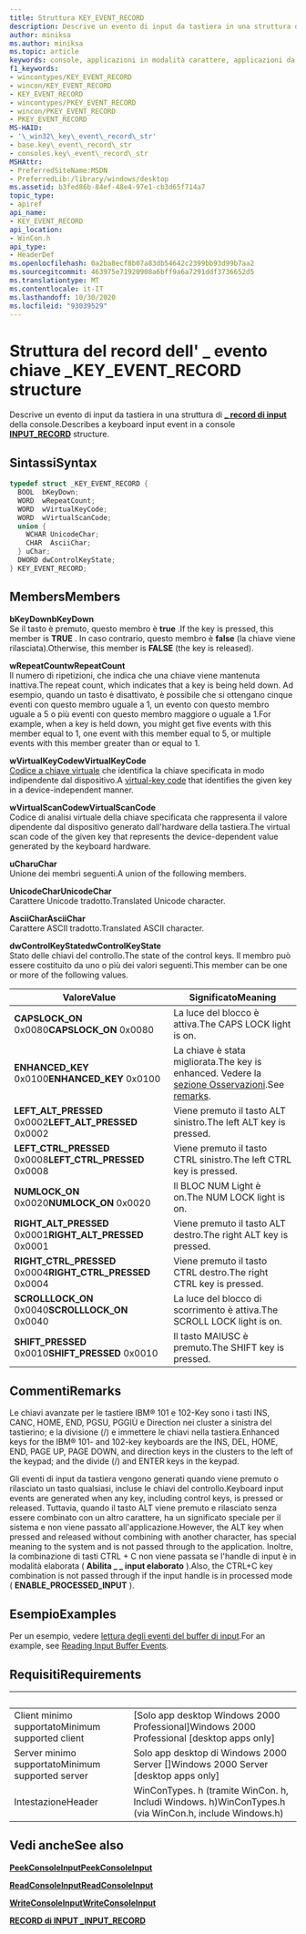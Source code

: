 ```yaml
---
title: Struttura KEY_EVENT_RECORD
description: Descrive un evento di input da tastiera in una struttura di record di INPUT della console \_ .
author: miniksa
ms.author: miniksa
ms.topic: article
keywords: console, applicazioni in modalità carattere, applicazioni da riga di comando, applicazioni di terminale, api della console
f1_keywords:
- wincontypes/KEY_EVENT_RECORD
- wincon/KEY_EVENT_RECORD
- KEY_EVENT_RECORD
- wincontypes/PKEY_EVENT_RECORD
- wincon/PKEY_EVENT_RECORD
- PKEY_EVENT_RECORD
MS-HAID:
- '\_win32\_key\_event\_record\_str'
- base.key\_event\_record\_str
- consoles.key\_event\_record\_str
MSHAttr:
- PreferredSiteName:MSDN
- PreferredLib:/library/windows/desktop
ms.assetid: b3fed86b-84ef-48e4-97e1-cb3d65f714a7
topic_type:
- apiref
api_name:
- KEY_EVENT_RECORD
api_location:
- WinCon.h
api_type:
- HeaderDef
ms.openlocfilehash: 0a2ba8ecf8b07a83db54642c2399bb93d99b7aa2
ms.sourcegitcommit: 463975e71920908a6bff9a6a7291ddf3736652d5
ms.translationtype: MT
ms.contentlocale: it-IT
ms.lasthandoff: 10/30/2020
ms.locfileid: "93039529"
---
```

# <a name="key_event_record-structure"></a><span data-ttu-id="e1c99-104">Struttura del record dell' \_ evento chiave \_</span><span class="sxs-lookup"><span data-stu-id="e1c99-104">KEY\_EVENT\_RECORD structure</span></span>

<span data-ttu-id="e1c99-105">Descrive un evento di input da tastiera in una struttura di [**\_ record di input**](input-record-str.md) della console.</span><span class="sxs-lookup"><span data-stu-id="e1c99-105">Describes a keyboard input event in a console [**INPUT\_RECORD**](input-record-str.md) structure.</span></span>

## <a name="syntax"></a><span data-ttu-id="e1c99-106">Sintassi</span><span class="sxs-lookup"><span data-stu-id="e1c99-106">Syntax</span></span>

```C
typedef struct _KEY_EVENT_RECORD {
  BOOL  bKeyDown;
  WORD  wRepeatCount;
  WORD  wVirtualKeyCode;
  WORD  wVirtualScanCode;
  union {
    WCHAR UnicodeChar;
    CHAR  AsciiChar;
  } uChar;
  DWORD dwControlKeyState;
} KEY_EVENT_RECORD;
```

## <a name="members"></a><span data-ttu-id="e1c99-107">Members</span><span class="sxs-lookup"><span data-stu-id="e1c99-107">Members</span></span>

<span data-ttu-id="e1c99-108">**bKeyDown**</span><span class="sxs-lookup"><span data-stu-id="e1c99-108">**bKeyDown**</span></span>  
<span data-ttu-id="e1c99-109">Se il tasto è premuto, questo membro è **true** .</span><span class="sxs-lookup"><span data-stu-id="e1c99-109">If the key is pressed, this member is **TRUE** .</span></span> <span data-ttu-id="e1c99-110">In caso contrario, questo membro è **false** (la chiave viene rilasciata).</span><span class="sxs-lookup"><span data-stu-id="e1c99-110">Otherwise, this member is **FALSE** (the key is released).</span></span>

<span data-ttu-id="e1c99-111">**wRepeatCount**</span><span class="sxs-lookup"><span data-stu-id="e1c99-111">**wRepeatCount**</span></span>  
<span data-ttu-id="e1c99-112">Il numero di ripetizioni, che indica che una chiave viene mantenuta inattiva.</span><span class="sxs-lookup"><span data-stu-id="e1c99-112">The repeat count, which indicates that a key is being held down.</span></span> <span data-ttu-id="e1c99-113">Ad esempio, quando un tasto è disattivato, è possibile che si ottengano cinque eventi con questo membro uguale a 1, un evento con questo membro uguale a 5 o più eventi con questo membro maggiore o uguale a 1.</span><span class="sxs-lookup"><span data-stu-id="e1c99-113">For example, when a key is held down, you might get five events with this member equal to 1, one event with this member equal to 5, or multiple events with this member greater than or equal to 1.</span></span>

<span data-ttu-id="e1c99-114">**wVirtualKeyCode**</span><span class="sxs-lookup"><span data-stu-id="e1c99-114">**wVirtualKeyCode**</span></span>  
<span data-ttu-id="e1c99-115">[Codice a chiave virtuale](https://msdn.microsoft.com/library/windows/desktop/dd375731(v=vs.85).aspx) che identifica la chiave specificata in modo indipendente dal dispositivo.</span><span class="sxs-lookup"><span data-stu-id="e1c99-115">A [virtual-key code](https://msdn.microsoft.com/library/windows/desktop/dd375731(v=vs.85).aspx) that identifies the given key in a device-independent manner.</span></span>

<span data-ttu-id="e1c99-116">**wVirtualScanCode**</span><span class="sxs-lookup"><span data-stu-id="e1c99-116">**wVirtualScanCode**</span></span>  
<span data-ttu-id="e1c99-117">Codice di analisi virtuale della chiave specificata che rappresenta il valore dipendente dal dispositivo generato dall'hardware della tastiera.</span><span class="sxs-lookup"><span data-stu-id="e1c99-117">The virtual scan code of the given key that represents the device-dependent value generated by the keyboard hardware.</span></span>

<span data-ttu-id="e1c99-118">**uChar**</span><span class="sxs-lookup"><span data-stu-id="e1c99-118">**uChar**</span></span>  
<span data-ttu-id="e1c99-119">Unione dei membri seguenti.</span><span class="sxs-lookup"><span data-stu-id="e1c99-119">A union of the following members.</span></span>

<span data-ttu-id="e1c99-120">**UnicodeChar**</span><span class="sxs-lookup"><span data-stu-id="e1c99-120">**UnicodeChar**</span></span>  
<span data-ttu-id="e1c99-121">Carattere Unicode tradotto.</span><span class="sxs-lookup"><span data-stu-id="e1c99-121">Translated Unicode character.</span></span>

<span data-ttu-id="e1c99-122">**AsciiChar**</span><span class="sxs-lookup"><span data-stu-id="e1c99-122">**AsciiChar**</span></span>  
<span data-ttu-id="e1c99-123">Carattere ASCII tradotto.</span><span class="sxs-lookup"><span data-stu-id="e1c99-123">Translated ASCII character.</span></span>

<span data-ttu-id="e1c99-124">**dwControlKeyState**</span><span class="sxs-lookup"><span data-stu-id="e1c99-124">**dwControlKeyState**</span></span>  
<span data-ttu-id="e1c99-125">Stato delle chiavi del controllo.</span><span class="sxs-lookup"><span data-stu-id="e1c99-125">The state of the control keys.</span></span> <span data-ttu-id="e1c99-126">Il membro può essere costituito da uno o più dei valori seguenti.</span><span class="sxs-lookup"><span data-stu-id="e1c99-126">This member can be one or more of the following values.</span></span>

| <span data-ttu-id="e1c99-127">Valore</span><span class="sxs-lookup"><span data-stu-id="e1c99-127">Value</span></span> | <span data-ttu-id="e1c99-128">Significato</span><span class="sxs-lookup"><span data-stu-id="e1c99-128">Meaning</span></span> |
|-|-|
| <span data-ttu-id="e1c99-129">**CAPSLOCK_ON** 0x0080</span><span class="sxs-lookup"><span data-stu-id="e1c99-129">**CAPSLOCK_ON** 0x0080</span></span> | <span data-ttu-id="e1c99-130">La luce del blocco è attiva.</span><span class="sxs-lookup"><span data-stu-id="e1c99-130">The CAPS LOCK light is on.</span></span> |
| <span data-ttu-id="e1c99-131">**ENHANCED_KEY** 0x0100</span><span class="sxs-lookup"><span data-stu-id="e1c99-131">**ENHANCED_KEY** 0x0100</span></span> | <span data-ttu-id="e1c99-132">La chiave è stata migliorata.</span><span class="sxs-lookup"><span data-stu-id="e1c99-132">The key is enhanced.</span></span> <span data-ttu-id="e1c99-133">Vedere la [sezione Osservazioni](key-event-record-str.md#remarks).</span><span class="sxs-lookup"><span data-stu-id="e1c99-133">See [remarks](key-event-record-str.md#remarks).</span></span> |
| <span data-ttu-id="e1c99-134">**LEFT_ALT_PRESSED** 0x0002</span><span class="sxs-lookup"><span data-stu-id="e1c99-134">**LEFT_ALT_PRESSED** 0x0002</span></span> | <span data-ttu-id="e1c99-135">Viene premuto il tasto ALT sinistro.</span><span class="sxs-lookup"><span data-stu-id="e1c99-135">The left ALT key is pressed.</span></span> |
| <span data-ttu-id="e1c99-136">**LEFT_CTRL_PRESSED** 0x0008</span><span class="sxs-lookup"><span data-stu-id="e1c99-136">**LEFT_CTRL_PRESSED** 0x0008</span></span> | <span data-ttu-id="e1c99-137">Viene premuto il tasto CTRL sinistro.</span><span class="sxs-lookup"><span data-stu-id="e1c99-137">The left CTRL key is pressed.</span></span> |
| <span data-ttu-id="e1c99-138">**NUMLOCK_ON** 0x0020</span><span class="sxs-lookup"><span data-stu-id="e1c99-138">**NUMLOCK_ON** 0x0020</span></span> | <span data-ttu-id="e1c99-139">Il BLOC NUM Light è on.</span><span class="sxs-lookup"><span data-stu-id="e1c99-139">The NUM LOCK light is on.</span></span> |
| <span data-ttu-id="e1c99-140">**RIGHT_ALT_PRESSED** 0x0001</span><span class="sxs-lookup"><span data-stu-id="e1c99-140">**RIGHT_ALT_PRESSED** 0x0001</span></span> | <span data-ttu-id="e1c99-141">Viene premuto il tasto ALT destro.</span><span class="sxs-lookup"><span data-stu-id="e1c99-141">The right ALT key is pressed.</span></span> |
| <span data-ttu-id="e1c99-142">**RIGHT_CTRL_PRESSED** 0x0004</span><span class="sxs-lookup"><span data-stu-id="e1c99-142">**RIGHT_CTRL_PRESSED** 0x0004</span></span> | <span data-ttu-id="e1c99-143">Viene premuto il tasto CTRL destro.</span><span class="sxs-lookup"><span data-stu-id="e1c99-143">The right CTRL key is pressed.</span></span> |
| <span data-ttu-id="e1c99-144">**SCROLLLOCK_ON** 0x0040</span><span class="sxs-lookup"><span data-stu-id="e1c99-144">**SCROLLLOCK_ON** 0x0040</span></span> | <span data-ttu-id="e1c99-145">La luce del blocco di scorrimento è attiva.</span><span class="sxs-lookup"><span data-stu-id="e1c99-145">The SCROLL LOCK light is on.</span></span> |
| <span data-ttu-id="e1c99-146">**SHIFT_PRESSED** 0x0010</span><span class="sxs-lookup"><span data-stu-id="e1c99-146">**SHIFT_PRESSED** 0x0010</span></span> | <span data-ttu-id="e1c99-147">Il tasto MAIUSC è premuto.</span><span class="sxs-lookup"><span data-stu-id="e1c99-147">The SHIFT key is pressed.</span></span> |

## <a name="remarks"></a><span data-ttu-id="e1c99-148">Commenti</span><span class="sxs-lookup"><span data-stu-id="e1c99-148">Remarks</span></span>

<span data-ttu-id="e1c99-149">Le chiavi avanzate per le tastiere IBM® 101 e 102-Key sono i tasti INS, CANC, HOME, END, PGSU, PGGIÙ e Direction nei cluster a sinistra del tastierino; e la divisione (/) e immettere le chiavi nella tastiera.</span><span class="sxs-lookup"><span data-stu-id="e1c99-149">Enhanced keys for the IBM® 101- and 102-key keyboards are the INS, DEL, HOME, END, PAGE UP, PAGE DOWN, and direction keys in the clusters to the left of the keypad; and the divide (/) and ENTER keys in the keypad.</span></span>

<span data-ttu-id="e1c99-150">Gli eventi di input da tastiera vengono generati quando viene premuto o rilasciato un tasto qualsiasi, incluse le chiavi del controllo.</span><span class="sxs-lookup"><span data-stu-id="e1c99-150">Keyboard input events are generated when any key, including control keys, is pressed or released.</span></span> <span data-ttu-id="e1c99-151">Tuttavia, quando il tasto ALT viene premuto e rilasciato senza essere combinato con un altro carattere, ha un significato speciale per il sistema e non viene passato all'applicazione.</span><span class="sxs-lookup"><span data-stu-id="e1c99-151">However, the ALT key when pressed and released without combining with another character, has special meaning to the system and is not passed through to the application.</span></span> <span data-ttu-id="e1c99-152">Inoltre, la combinazione di tasti CTRL + C non viene passata se l'handle di input è in modalità elaborata ( **Abilita \_ \_ input elaborato** ).</span><span class="sxs-lookup"><span data-stu-id="e1c99-152">Also, the CTRL+C key combination is not passed through if the input handle is in processed mode ( **ENABLE\_PROCESSED\_INPUT** ).</span></span>

## <a name="examples"></a><span data-ttu-id="e1c99-153">Esempio</span><span class="sxs-lookup"><span data-stu-id="e1c99-153">Examples</span></span>

<span data-ttu-id="e1c99-154">Per un esempio, vedere [lettura degli eventi del buffer di input](reading-input-buffer-events.md).</span><span class="sxs-lookup"><span data-stu-id="e1c99-154">For an example, see [Reading Input Buffer Events](reading-input-buffer-events.md).</span></span>

## <a name="requirements"></a><span data-ttu-id="e1c99-155">Requisiti</span><span class="sxs-lookup"><span data-stu-id="e1c99-155">Requirements</span></span>

| &nbsp; | &nbsp; |
|-|-|
| <span data-ttu-id="e1c99-156">Client minimo supportato</span><span class="sxs-lookup"><span data-stu-id="e1c99-156">Minimum supported client</span></span> | <span data-ttu-id="e1c99-157">\[Solo app desktop Windows 2000 Professional\]</span><span class="sxs-lookup"><span data-stu-id="e1c99-157">Windows 2000 Professional \[desktop apps only\]</span></span> |
| <span data-ttu-id="e1c99-158">Server minimo supportato</span><span class="sxs-lookup"><span data-stu-id="e1c99-158">Minimum supported server</span></span> | <span data-ttu-id="e1c99-159">Solo app desktop di Windows 2000 Server \[\]</span><span class="sxs-lookup"><span data-stu-id="e1c99-159">Windows 2000 Server \[desktop apps only\]</span></span> |
| <span data-ttu-id="e1c99-160">Intestazione</span><span class="sxs-lookup"><span data-stu-id="e1c99-160">Header</span></span> | <span data-ttu-id="e1c99-161">WinConTypes. h (tramite WinCon. h, Includi Windows. h)</span><span class="sxs-lookup"><span data-stu-id="e1c99-161">WinConTypes.h (via WinCon.h, include Windows.h)</span></span> |

## <a name="see-also"></a><span data-ttu-id="e1c99-162">Vedi anche</span><span class="sxs-lookup"><span data-stu-id="e1c99-162">See also</span></span>

[<span data-ttu-id="e1c99-163">**PeekConsoleInput**</span><span class="sxs-lookup"><span data-stu-id="e1c99-163">**PeekConsoleInput**</span></span>](peekconsoleinput.md)

[<span data-ttu-id="e1c99-164">**ReadConsoleInput**</span><span class="sxs-lookup"><span data-stu-id="e1c99-164">**ReadConsoleInput**</span></span>](readconsoleinput.md)

[<span data-ttu-id="e1c99-165">**WriteConsoleInput**</span><span class="sxs-lookup"><span data-stu-id="e1c99-165">**WriteConsoleInput**</span></span>](writeconsoleinput.md)

[<span data-ttu-id="e1c99-166">**RECORD di INPUT \_**</span><span class="sxs-lookup"><span data-stu-id="e1c99-166">**INPUT\_RECORD**</span></span>](input-record-str.md)
